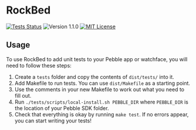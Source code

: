 # RockBed

[![Tests Status](https://img.shields.io/travis/smallstoneapps/rockbed.svg?style=flat-square&label=tests)][travis] ![Version 1.1.0](https://img.shields.io/badge/version-1.1.0-blue.svg?style=flat-square) [![MIT License](https://img.shields.io/badge/license-MIT-red.svg?style=flat-square)](./LICENSE)

## Usage

To use RockBed to add unit tests to your Pebble app or watchface, you will need
to follow these steps:

1. Create a `tests` folder and copy the contents of `dist/tests/` into it.
2. Add Makefile to run tests. You can use `dist/Makefile` as a starting point.
3. Use the comments in your new Makefile to work out what you need to fill out.
4. Run `./tests/scripts/local-install.sh PEBBLE_DIR` where `PEBBLE_DIR` is the location of your Pebble SDK folder.
5. Check that everything is okay by running `make test`. If no errors appear, you can start writing your tests!

[travis]: https://travis-ci.org/smallstoneapps/rockbed/
